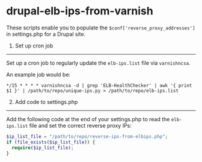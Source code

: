 drupal-elb-ips-from-varnish
===========================

These scripts enable you to populate the `$conf['reverse_proxy_addresses']` in settings.php for a Drupal site.

1. Set up cron job
------------------

Set up a cron job to regularly update the `elb-ips.list` file via `varnishncsa`.

An example job would be:

```
*/15 * * * * varnishncsa -d | grep 'ELB-HealthChecker' | awk '{ print $1 }' | /path/to/repo/unique-ips.py > /path/to/repo/elb-ips.list
```

2. Add code to settings.php
---------------------------

Add the following code at the end of your settings.php to read the `elb-ips.list` file and set the correct reverse proxy IPs:

```php
$ip_list_file = "/path/to/repo/reverse-ips-from-elbips.php";
if (file_exists($ip_list_file)) {
  require($ip_list_file);
}
```
